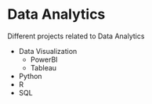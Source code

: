 # Data Analytics
Different projects related to Data Analytics
- Data Visualization
  - PowerBI
  - Tableau
- Python
- R
- SQL

